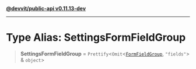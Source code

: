 [**@devvit/public-api v0.11.13-dev**](../README.md)

---

# Type Alias: SettingsFormFieldGroup

> **SettingsFormFieldGroup** = `Prettify`\<`Omit`\<[`FormFieldGroup`](FormFieldGroup.md), `"fields"`\> & `object`\>
